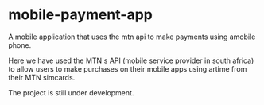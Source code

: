 # mobile-payment-app
A mobile application that uses the mtn api to make payments using amobile phone.

Here we have used the MTN's API (mobile service provider in south africa) to allow users to make purchases on their mobile apps using artime 
from their MTN simcards.

The project is still under development.
